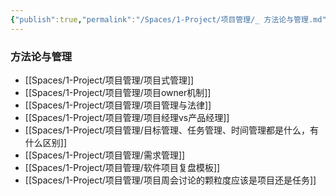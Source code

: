 ```yaml
---
{"publish":true,"permalink":"/Spaces/1-Project/项目管理/_ 方法论与管理.md","created":"2025-06-27","modified":"2025-06-27","cssclasses":""}
---
```



### 方法论与管理

- [[Spaces/1-Project/项目管理/项目式管理]]
- [[Spaces/1-Project/项目管理/项目owner机制]]
- [[Spaces/1-Project/项目管理/项目管理与法律]]
- [[Spaces/1-Project/项目管理/项目经理vs产品经理]]
- [[Spaces/1-Project/项目管理/目标管理、任务管理、时间管理都是什么，有什么区别]]
- [[Spaces/1-Project/项目管理/需求管理]]
- [[Spaces/1-Project/项目管理/软件项目复盘模板]]
- [[Spaces/1-Project/项目管理/项目周会讨论的颗粒度应该是项目还是任务]]
